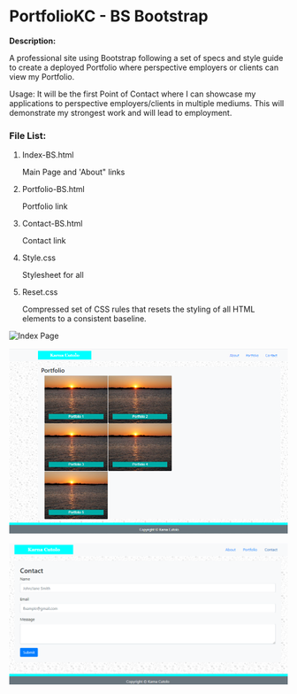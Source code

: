 # PortfolioKC - BS Bootstrap


**Description:**

A professional site using Bootstrap following a set of specs and style guide to create a deployed Portfolio where perspective employers or clients can view my Portfolio.

Usage:
It will be the first Point of Contact where I can showcase my applications to perspective employers/clients in multiple mediums. This will demonstrate my strongest work and will lead to employment.


### File List:

1. Index-BS.html
    
    Main Page and 'About" links

2. Portfolio-BS.html    
    
    Portfolio link 

3. Contact-BS.html      

    Contact link

4. Style.css         

    Stylesheet for all

5. Reset.css

    Compressed set of CSS rules that resets the styling of all HTML elements to a consistent baseline.



![Index Page]()

![Portfolio Page](./Assets/Images/Portfolio.png)

![Contact Page](Assets/Images/Contact.png)



